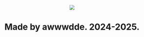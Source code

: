 <div align=center>
<img src="https://i.imgur.com/OaAa3wC.png" align=center style=width100% />
<h1>Made by awwwdde. 2024-2025.</h1>
</div>
